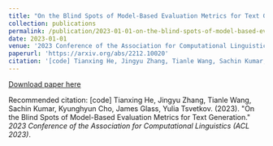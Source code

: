 ```yaml
---
title: "On the Blind Spots of Model-Based Evaluation Metrics for Text Generation"
collection: publications
permalink: /publication/2023-01-01-on-the-blind-spots-of-model-based-evaluation-metrics-for-text-generation
date: 2023-01-01
venue: '2023 Conference of the Association for Computational Linguistics (ACL 2023)'
paperurl: 'https://arxiv.org/abs/2212.10020'
citation: '[code] Tianxing He, Jingyu Zhang, Tianle Wang, Sachin Kumar, Kyunghyun Cho, James Glass, Yulia Tsvetkov. (2023). &quot;On the Blind Spots of Model-Based Evaluation Metrics for Text Generation.&quot; <i>2023 Conference of the Association for Computational Linguistics (ACL 2023)</i>.'
---
```


<a href='https://arxiv.org/abs/2212.10020'>Download paper here</a>

Recommended citation: [code] Tianxing He, Jingyu Zhang, Tianle Wang, Sachin Kumar, Kyunghyun Cho, James Glass, Yulia Tsvetkov. (2023). "On the Blind Spots of Model-Based Evaluation Metrics for Text Generation." <i>2023 Conference of the Association for Computational Linguistics (ACL 2023)</i>.